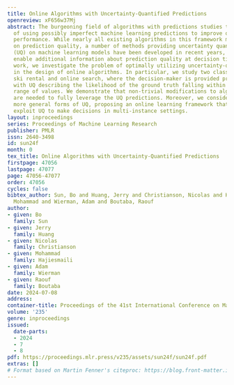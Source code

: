 ```yaml
---
title: Online Algorithms with Uncertainty-Quantified Predictions
openreview: xF656w37Mj
abstract: The burgeoning field of algorithms with predictions studies the problem
  of using possibly imperfect machine learning predictions to improve online algorithm
  performance. While nearly all existing algorithms in this framework make no assumptions
  on prediction quality, a number of methods providing uncertainty quantification
  (UQ) on machine learning models have been developed in recent years, which could
  enable additional information about prediction quality at decision time. In this
  work, we investigate the problem of optimally utilizing uncertainty-quantified predictions
  in the design of online algorithms. In particular, we study two classic online problems,
  ski rental and online search, where the decision-maker is provided predictions augmented
  with UQ describing the likelihood of the ground truth falling within a particular
  range of values. We demonstrate that non-trivial modifications to algorithm design
  are needed to fully leverage the UQ predictions. Moreover, we consider how to utilize
  more general forms of UQ, proposing an online learning framework that learns to
  exploit UQ to make decisions in multi-instance settings.
layout: inproceedings
series: Proceedings of Machine Learning Research
publisher: PMLR
issn: 2640-3498
id: sun24f
month: 0
tex_title: Online Algorithms with Uncertainty-Quantified Predictions
firstpage: 47056
lastpage: 47077
page: 47056-47077
order: 47056
cycles: false
bibtex_author: Sun, Bo and Huang, Jerry and Christianson, Nicolas and Hajiesmaili,
  Mohammad and Wierman, Adam and Boutaba, Raouf
author:
- given: Bo
  family: Sun
- given: Jerry
  family: Huang
- given: Nicolas
  family: Christianson
- given: Mohammad
  family: Hajiesmaili
- given: Adam
  family: Wierman
- given: Raouf
  family: Boutaba
date: 2024-07-08
address:
container-title: Proceedings of the 41st International Conference on Machine Learning
volume: '235'
genre: inproceedings
issued:
  date-parts:
  - 2024
  - 7
  - 8
pdf: https://proceedings.mlr.press/v235/assets/sun24f/sun24f.pdf
extras: []
# Format based on Martin Fenner's citeproc: https://blog.front-matter.io/posts/citeproc-yaml-for-bibliographies/
---
```

